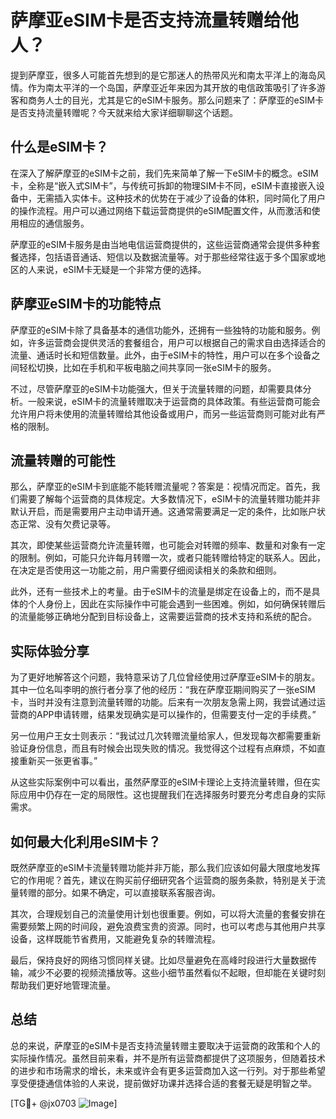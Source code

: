 # 萨摩亚eSIM卡是否支持流量转赠给他人？

提到萨摩亚，很多人可能首先想到的是它那迷人的热带风光和南太平洋上的海岛风情。作为南太平洋的一个岛国，萨摩亚近年来因为其开放的电信政策吸引了许多游客和商务人士的目光，尤其是它的eSIM卡服务。那么问题来了：萨摩亚的eSIM卡是否支持流量转赠呢？今天就来给大家详细聊聊这个话题。

## 什么是eSIM卡？

在深入了解萨摩亚的eSIM卡之前，我们先来简单了解一下eSIM卡的概念。eSIM卡，全称是“嵌入式SIM卡”，与传统可拆卸的物理SIM卡不同，eSIM卡直接嵌入设备中，无需插入实体卡。这种技术的优势在于减少了设备的体积，同时简化了用户的操作流程。用户可以通过网络下载运营商提供的eSIM配置文件，从而激活和使用相应的通信服务。

萨摩亚的eSIM卡服务是由当地电信运营商提供的，这些运营商通常会提供多种套餐选择，包括语音通话、短信以及数据流量等。对于那些经常往返于多个国家或地区的人来说，eSIM卡无疑是一个非常方便的选择。

## 萨摩亚eSIM卡的功能特点

萨摩亚的eSIM卡除了具备基本的通信功能外，还拥有一些独特的功能和服务。例如，许多运营商会提供灵活的套餐组合，用户可以根据自己的需求自由选择适合的流量、通话时长和短信数量。此外，由于eSIM卡的特性，用户可以在多个设备之间轻松切换，比如在手机和平板电脑之间共享同一张eSIM卡的服务。

不过，尽管萨摩亚的eSIM卡功能强大，但关于流量转赠的问题，却需要具体分析。一般来说，eSIM卡的流量转赠取决于运营商的具体政策。有些运营商可能会允许用户将未使用的流量转赠给其他设备或用户，而另一些运营商则可能对此有严格的限制。

## 流量转赠的可能性

那么，萨摩亚的eSIM卡到底能不能转赠流量呢？答案是：视情况而定。首先，我们需要了解每个运营商的具体规定。大多数情况下，eSIM卡的流量转赠功能并非默认开启，而是需要用户主动申请开通。这通常需要满足一定的条件，比如账户状态正常、没有欠费记录等。

其次，即使某些运营商允许流量转赠，也可能会对转赠的频率、数量和对象有一定的限制。例如，可能只允许每月转赠一次，或者只能转赠给特定的联系人。因此，在决定是否使用这一功能之前，用户需要仔细阅读相关的条款和细则。

此外，还有一些技术上的考量。由于eSIM卡的流量是绑定在设备上的，而不是具体的个人身份上，因此在实际操作中可能会遇到一些困难。例如，如何确保转赠后的流量能够正确地分配到目标设备上，这需要运营商的技术支持和系统的配合。

## 实际体验分享

为了更好地解答这个问题，我特意采访了几位曾经使用过萨摩亚eSIM卡的朋友。其中一位名叫李明的旅行者分享了他的经历：“我在萨摩亚期间购买了一张eSIM卡，当时并没有注意到流量转赠的功能。后来有一次朋友急需上网，我尝试通过运营商的APP申请转赠，结果发现确实是可以操作的，但需要支付一定的手续费。”

另一位用户王女士则表示：“我试过几次转赠流量给家人，但发现每次都需要重新验证身份信息，而且有时候会出现失败的情况。我觉得这个过程有点麻烦，不如直接重新买一张更省事。”

从这些实际案例中可以看出，虽然萨摩亚的eSIM卡理论上支持流量转赠，但在实际应用中仍存在一定的局限性。这也提醒我们在选择服务时要充分考虑自身的实际需求。

## 如何最大化利用eSIM卡？

既然萨摩亚的eSIM卡流量转赠功能并非万能，那么我们应该如何最大限度地发挥它的作用呢？首先，建议在购买前仔细研究各个运营商的服务条款，特别是关于流量转赠的部分。如果不确定，可以直接联系客服咨询。

其次，合理规划自己的流量使用计划也很重要。例如，可以将大流量的套餐安排在需要频繁上网的时间段，避免浪费宝贵的资源。同时，也可以考虑与其他用户共享设备，这样既能节省费用，又能避免复杂的转赠流程。

最后，保持良好的网络习惯同样关键。比如尽量避免在高峰时段进行大量数据传输，减少不必要的视频流播放等。这些小细节虽然看似不起眼，但却能在关键时刻帮助我们更好地管理流量。

## 总结

总的来说，萨摩亚的eSIM卡是否支持流量转赠主要取决于运营商的政策和个人的实际操作情况。虽然目前来看，并不是所有运营商都提供了这项服务，但随着技术的进步和市场需求的增长，未来或许会有更多运营商加入这一行列。对于那些希望享受便捷通信体验的人来说，提前做好功课并选择合适的套餐无疑是明智之举。

[TG💪+ @jx0703 ![Image](https://github.com/user-attachments/assets/dbca1d08-cadb-493c-b0ec-ad6f7a83f270)]